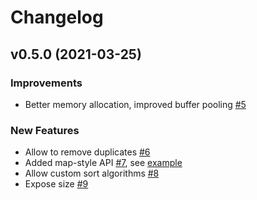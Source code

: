 # Changelog

## v0.5.0 (2021-03-25)

### Improvements

- Better memory allocation, improved buffer pooling [#5](https://github.com/bsm/extsort/pull/5)

### New Features

- Allow to remove duplicates [#6](https://github.com/bsm/extsort/pull/6)
- Added map-style API [#7](https://github.com/bsm/extsort/pull/7), see [example](https://pkg.go.dev/github.com/bsm/extsort#example-map)
- Allow custom sort algorithms [#8](https://github.com/bsm/extsort/pull/8)
- Expose size [#9](https://github.com/bsm/extsort/pull/9)
